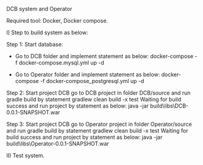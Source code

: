 DCB system and Operator

Required tool: Docker, Docker compose.

I) Step to build system as below:

Step 1: Start database:
- Go to DCB folder and implement statement as below:
	docker-compose -f docker-compose.mysql.yml up -d

- Go to Operator folder and implement statement as below:
	docker-compose -f docker-compose_postgresql.yml up -d

Step 2: Start project DCB
go to DCB project in folder DCB/source and run gradle build by statement
	gradlew clean build -x test
Waiting for build success and run project by statement as below:
	java -jar build\libs\DCB-0.0.1-SNAPSHOT.war


Step 3: Start project DCB
go to Operator project in folder Operator/source and run gradle build by statement
	gradlew clean build -x test
Waiting for build success and run project by statement as below:
	java -jar build\libs\Operator-0.0.1-SNAPSHOT.war


II) Test system.